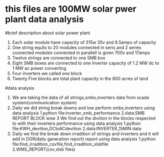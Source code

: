 # this files are 100MW solar pwer plant data analysis
#brief description about solar power plant
1.  Each solar module have capacity of 315w 35v and 8.5amps of capacity
2.  One string equlls to 20 modules connected in seris and 2 series coonected modules connected in parallell is given 700v and 
    17amps
3.  Twelve strings are connected to one SMB box
4.  Eight SMB boxes are connected to one Inverter capacity of 1.2 MW dc to 1 MW ac power converting
5.   Four inverters we called one block
6.   Twenty Five  blocks are total plant capacity in the 600 acres of land
     
#data analysis


1. We are taking the data of all strings,smbs,inverters data from scada system(communication system)
2. Daily we did string break downs and low perform smbs,inverters using data analysis
   1.python file:inverter_smb_performance
   2.data:SMB REPORT BLOCK wise
3  We find out the divition in the blocks respected to with their inverters performance using data analysis
   1.python file:KWH_devition,DCtoACdevition
   2.data:INVERTER_15MIN data
4. Daily we find the break down irradition of strings and inverters and it will add in DGR(daily ganeration report) report using data analysis
   1.python file:find_irradition_csvfile,find_irradition_xlsbfile
   2.WMS_REPORT(csv,xlsb files)
